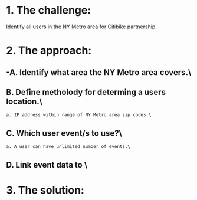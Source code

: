# 1. The challenge: 
Identify all users in the NY Metro area for Citibike partnership.
# 2. The approach:
  ## -A. Identify what area the NY Metro area covers.\
  ## B. Define metholody for determing a users location.\
    a. IP address within range of NY Metro area zip codes.\
  ## C. Which user event/s to use?\
    a. A user can have unlimited number of events.\
  ## D. Link event data to \
# 3. The solution:

